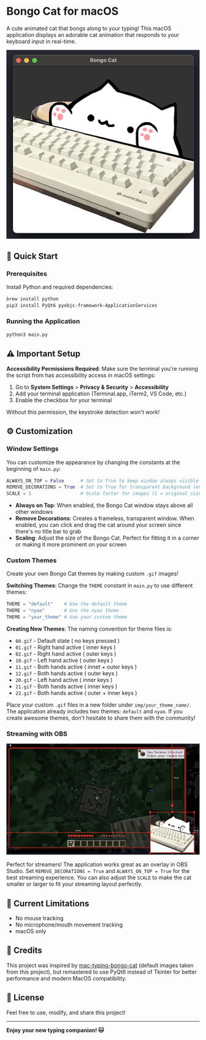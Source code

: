 # Bongo Cat for macOS

A cute animated cat that bongs along to your typing! This macOS application displays an adorable cat animation that responds to your keyboard input in real-time.

![Bongo Cat Demo](examples/default.png)

## 🚀 Quick Start

### Prerequisites
Install Python and required dependencies:

```bash
brew install python
pip3 install PyQt6 pyobjc-framework-ApplicationServices
```

### Running the Application
```bash
python3 main.py
```

## ⚠️ Important Setup

**Accessibility Permissions Required**: Make sure the terminal you're running the script from has accessibility access in macOS settings:

1. Go to **System Settings** > **Privacy & Security** > **Accessibility**
2. Add your terminal application (Terminal.app, iTerm2, VS Code, etc.)
3. Enable the checkbox for your terminal

Without this permission, the keystroke detection won't work!

## ⚙️ Customization

### Window Settings
You can customize the appearance by changing the constants at the beginning of `main.py`:

```python
ALWAYS_ON_TOP = False      # Set to True to keep window always visible
REMOVE_DECORATIONS = True  # Set to True for transparent background (enables drag-to-move)
SCALE = 1                  # Scale factor for images (1 = original size, 0.5 = half size, 2 = double size)
```

- **Always on Top**: When enabled, the Bongo Cat window stays above all other windows
- **Remove Decorations**: Creates a frameless, transparent window. When enabled, you can click and drag the cat around your screen since there's no title bar to grab
- **Scaling**: Adjust the size of the Bongo Cat. Perfect for fitting it in a corner or making it more prominent on your screen

### Custom Themes
Create your own Bongo Cat themes by making custom `.gif` images! 

**Switching Themes**: Change the `THEME` constant in `main.py` to use different themes:
```python
THEME = "default"    # Use the default theme
THEME = "nyao"       # Use the nyao theme
THEME = "your_theme" # Use your custom theme
```

**Creating New Themes**: The naming convention for theme files is:
- `00.gif` - Default state          ( no keys pressed )
- `01.gif` - Right hand active      ( inner keys )
- `02.gif` - Right hand active      ( outer keys )
- `10.gif` - Left hand active       ( outer keys )
- `11.gif` - Both hands active      ( innet + outer keys )
- `12.gif` - Both hands active      ( outer keys )
- `20.gif` - Left hand active       ( inner keys )  
- `21.gif` - Both hands active      ( inner keys )
- `22.gif` - Both hands active      ( outer + inner keys )

Place your custom `.gif` files in a new folder under `img/your_theme_name/`. The application already includes two themes: `default` and `nyao`. If you create awesome themes, don't hesitate to share them with the community!

### Streaming with OBS
![OBS Example](examples/obs.png)

Perfect for streamers! The application works great as an overlay in OBS Studio. Set `REMOVE_DECORATIONS = True` and `ALWAYS_ON_TOP = True` for the best streaming experience. You can also adjust the `SCALE` to make the cat smaller or larger to fit your streaming layout perfectly.

## 🚧 Current Limitations

- No mouse tracking
- No microphone/mouth movement tracking
- macOS only

## 🙏 Credits

This project was inspired by [mac-typing-bongo-cat](https://github.com/111116/mac-typing-bongo-cat) (default images taken from this project), but remastered to use PyQt6 instead of Tkinter for better performance and modern MacOS compatibility.
## 📝 License

Feel free to use, modify, and share this project!

---

**Enjoy your new typing companion! 🐱**